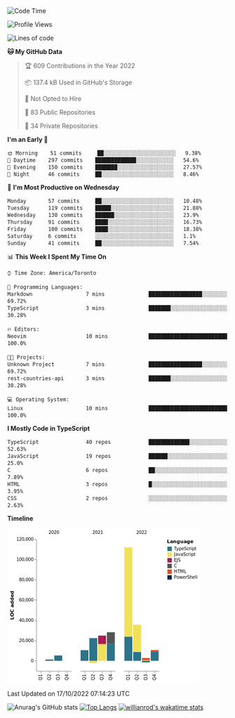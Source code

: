 <!--START_SECTION:waka-->
![Code Time](http://img.shields.io/badge/Code%20Time-292%20hrs%2020%20mins-blue)

![Profile Views](http://img.shields.io/badge/Profile%20Views-6-blue)

![Lines of code](https://img.shields.io/badge/From%20Hello%20World%20I%27ve%20Written-250%20Thousand%20lines%20of%20code-blue)

**🐱 My GitHub Data** 

> 🏆 609 Contributions in the Year 2022
 > 
> 📦 137.4 kB Used in GitHub's Storage 
 > 
> 🚫 Not Opted to Hire
 > 
> 📜 83 Public Repositories 
 > 
> 🔑 34 Private Repositories  
 > 
**I'm an Early 🐤** 

```text
🌞 Morning    51 commits     ██░░░░░░░░░░░░░░░░░░░░░░░   9.38% 
🌆 Daytime    297 commits    █████████████░░░░░░░░░░░░   54.6% 
🌃 Evening    150 commits    ███████░░░░░░░░░░░░░░░░░░   27.57% 
🌙 Night      46 commits     ██░░░░░░░░░░░░░░░░░░░░░░░   8.46%

```
📅 **I'm Most Productive on Wednesday** 

```text
Monday       57 commits     ██░░░░░░░░░░░░░░░░░░░░░░░   10.48% 
Tuesday      119 commits    █████░░░░░░░░░░░░░░░░░░░░   21.88% 
Wednesday    130 commits    ██████░░░░░░░░░░░░░░░░░░░   23.9% 
Thursday     91 commits     ████░░░░░░░░░░░░░░░░░░░░░   16.73% 
Friday       100 commits    ████░░░░░░░░░░░░░░░░░░░░░   18.38% 
Saturday     6 commits      ░░░░░░░░░░░░░░░░░░░░░░░░░   1.1% 
Sunday       41 commits     ██░░░░░░░░░░░░░░░░░░░░░░░   7.54%

```


📊 **This Week I Spent My Time On** 

```text
⌚︎ Time Zone: America/Toronto

💬 Programming Languages: 
Markdown                 7 mins              █████████████████░░░░░░░░   69.72% 
TypeScript               3 mins              ███████░░░░░░░░░░░░░░░░░░   30.28%

🔥 Editors: 
Neovim                   10 mins             █████████████████████████   100.0%

🐱‍💻 Projects: 
Unknown Project          7 mins              █████████████████░░░░░░░░   69.72% 
rest-countries-api       3 mins              ███████░░░░░░░░░░░░░░░░░░   30.28%

💻 Operating System: 
Linux                    10 mins             █████████████████████████   100.0%

```

**I Mostly Code in TypeScript** 

```text
TypeScript               40 repos            █████████████░░░░░░░░░░░░   52.63% 
JavaScript               19 repos            ██████░░░░░░░░░░░░░░░░░░░   25.0% 
C                        6 repos             ██░░░░░░░░░░░░░░░░░░░░░░░   7.89% 
HTML                     3 repos             █░░░░░░░░░░░░░░░░░░░░░░░░   3.95% 
CSS                      2 repos             ░░░░░░░░░░░░░░░░░░░░░░░░░   2.63%

```


**Timeline**

![Chart not found](https://raw.githubusercontent.com/wise-introvert/wise-introvert/master/charts/bar_graph.png) 


 Last Updated on 17/10/2022 07:14:23 UTC
<!--END_SECTION:waka-->

![Anurag's GitHub stats](https://github-readme-stats.vercel.app/api?username=wise-introvert&count_private=true&show_icons=true)
[![Top Langs](https://github-readme-stats.vercel.app/api/top-langs/?username=wise-introvert&langs_count=10)](https://github.com/anuraghazra/github-readme-stats)
[![willianrod's wakatime stats](https://github-readme-stats.vercel.app/api/wakatime?username=wiseintrovert)](https://github.com/anuraghazra/github-readme-stats)
